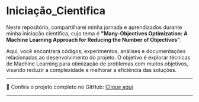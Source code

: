 # Iniciação_Cientifica

Neste repositório, compartilharei minha jornada e aprendizados durante minha iniciação científica, cujo tema é **"Many-Objectives Optimization: A Machine Learning Approach for Reducing the Number of Objectives"**. 

Aqui, você encontrará códigos, experimentos, análises e documentações relacionadas ao desenvolvimento do projeto. O objetivo é explorar técnicas de Machine Learning para otimização de problemas com muitos objetivos, visando reduzir a complexidade e melhorar a eficiência das soluções.

---

🔗 Confira o projeto completo no GitHub: [Clique aqui](https://github.com/JhonatanBarboza/Iniciao_Cientifica)

---

